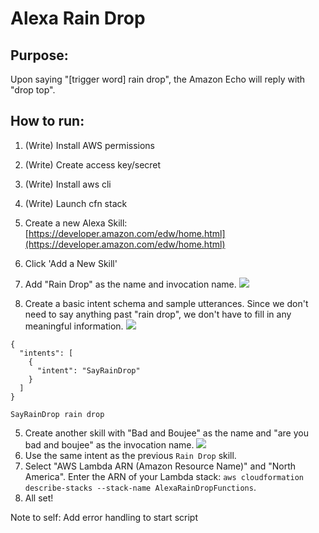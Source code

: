 # Alexa Rain Drop

## Purpose:
Upon saying "[trigger word] rain drop", the Amazon Echo will reply with "drop top".

## How to run:
1. (Write) Install AWS permissions
2. (Write) Create access key/secret
3. (Write) Install aws cli
4. (Write) Launch cfn stack

1. Create a new Alexa Skill: [https://developer.amazon.com/edw/home.html](https://developer.amazon.com/edw/home.html)
2. Click 'Add a New Skill'
3. Add "Rain Drop" as the name and invocation name.
![](https://i.imgur.com/Ul8yz2G.png)
4. Create a basic intent schema and sample utterances. Since we don't need to say anything past "rain drop", we don't have to fill in any meaningful information.
![](https://i.imgur.com/TnVCh1z.png)

```
{
  "intents": [
    {
      "intent": "SayRainDrop"
    }
  ]
}
```

```SayRainDrop rain drop```

5. Create another skill with "Bad and Boujee" as the name and "are you bad and boujee" as the invocation name.
![](https://i.imgur.com/N1S9jvV.png)
6. Use the same intent as the previous `Rain Drop` skill.
6. Select "AWS Lambda ARN (Amazon Resource Name)" and "North America". Enter the ARN of your Lambda stack: `aws cloudformation describe-stacks --stack-name AlexaRainDropFunctions`.
7. All set!

Note to self: Add error handling to start script
